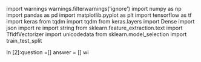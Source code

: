 import warnings
warnings.filterwarnings('ignore')
import numpy as np 
import pandas as pd
import matplotlib.pyplot as plt
import tensorflow as tf
import keras 
from tqdm import tqdm
from keras.layers import Dense
import json 
import re
import string
from sklearn.feature_extraction.text import TfidfVectorizer
import unicodedata
from sklearn.model_selection import train_test_split

In [2]:question  =[]
       answer = []
	wi
